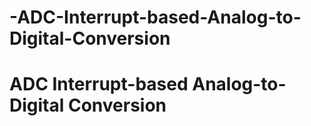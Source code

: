 # -ADC-Interrupt-based-Analog-to-Digital-Conversion
# ADC Interrupt-based Analog-to-Digital Conversion
